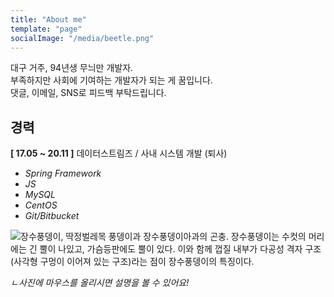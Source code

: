 ```yaml
---
title: "About me"
template: "page"
socialImage: "/media/beetle.png"
---
```


대구 거주, 94년생 무늬만 개발자.  
부족하지만 사회에 기여하는 개발자가 되는 게 꿈입니다.  
댓글, 이메일, SNS로 피드백 부탁드립니다.

## 경력

**[ 17.05 ~ 20.11 ]** 데이터스트림즈 / 사내 시스템 개발 (퇴사)
+ *Spring Framework*
+ *JS*
+ *MySQL*
+ *CentOS*
+ *Git/Bitbucket*

![장수풍뎅이, 딱정벌레목 풍뎅이과 장수풍뎅이아과의 곤충. 장수풍뎅이는 수컷의 머리에는 긴 뿔이 나있고, 가슴등판에도 뿔이 있다. 이와 함께 껍질 내부가 다공성 격자 구조(사각형 구멍이 이어져 있는 구조)라는 점이 장수풍뎅이의 특징이다.](/media/beetle.png)

*ㄴ사진에 마우스를 올리시면 설명을 볼 수 있어요!*